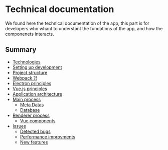 # Technical documentation

We found here the technical documentation of the app, this part is for developers who whant to understant the fundations of the app, and how the componenets interacts.

## Summary

* [Technologies](techdoc/technologies.html)
* [Setting up development](techdoc/setting-up-development.html)
* [Project structure](techdoc/project-stucture.html)
* [Webpack ?!](techdoc/webpack.html)
* [Electron principles](techdoc/electron.html)
* [Vue.js principles](vuejs.html)
* [Application architecture](architecture.html)
* [Main process](main.html)
  * [Meta Datas]()
  * [Database]()
* [Renderer process](renderer.md)
  * [Vue components]()
* [Issues](techdoc/issues.html)
  * [Detected bugs](techdoc/issues.html#Bugs)
  * [Performance improvments](techdoc/issues.html#Performances)
  * [New features](techdoc/issues.html#Features)
